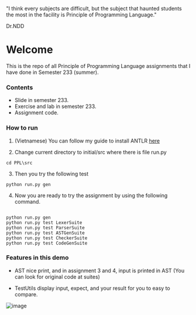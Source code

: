 "I think every subjects are difficult, but the subject that haunted students the most in the facility is Principle of Programming Language."

Dr.NDD

# Welcome
This is the repo of all Principle of Programming Language assignments that I have done in Semester 233 (summer).

### Contents

- Slide in semester 233.
- Exercise and lab in semester 233.
- Assignment code.


### How to run
1. (Vietnamese) You can follow my guide to install ANTLR [here](https://docs.google.com/document/d/1ad_hO3TKGJZpuh9yHApAQiyc_knbTUfAhhUeI7FtrcQ/edit?usp=sharinghttps://docs.google.com/document/d/1ad_hO3TKGJZpuh9yHApAQiyc_knbTUfAhhUeI7FtrcQ/edit?usp=sharing)

2. Change current directory to initial/src where there is file run.py
  ```
  cd PPL\src
  ```

3. Then you try the following test
  ```
python run.py gen 
  ```
4. Now you are ready to try the assignment by using the following command.
  ```

python run.py gen 
python run.py test LexerSuite
python run.py test ParserSuite
python run.py test ASTGenSuite
python run.py test CheckerSuite
python run.py test CodeGenSuite
  ```

### Features in this demo
- AST nice print, and in assignment 3 and 4, input is printed in AST (You can look for original code at suites)

- TestUtils display input, expect, and your result for you to easy to compare.

![image](https://github.com/user-attachments/assets/ebb22c8b-e85c-42a4-ac66-a87bd04737f5)

